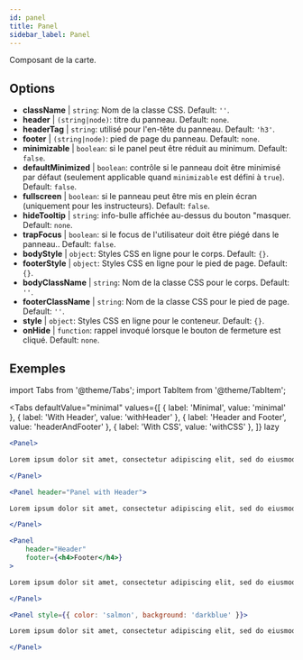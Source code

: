 ```yaml
---
id: panel 
title: Panel
sidebar_label: Panel
---
```


Composant de la carte.

## Options

* __className__ | `string`: Nom de la classe CSS. Default: `''`.
* __header__ | `(string|node)`: titre du panneau. Default: `none`.
* __headerTag__ | `string`: utilisé pour l'en-tête du panneau. Default: `'h3'`.
* __footer__ | `(string|node)`: pied de page du panneau. Default: `none`.
* __minimizable__ | `boolean`: si le panel peut être réduit au minimum. Default: `false`.
* __defaultMinimized__ | `boolean`: contrôle si le panneau doit être minimisé par défaut (seulement applicable quand `minimizable` est défini à `true`). Default: `false`.
* __fullscreen__ | `boolean`: si le panneau peut être mis en plein écran (uniquement pour les instructeurs). Default: `false`.
* __hideTooltip__ | `string`: info-bulle affichée au-dessus du bouton "masquer. Default: `none`.
* __trapFocus__ | `boolean`: si le focus de l'utilisateur doit être piégé dans le panneau.. Default: `false`.
* __bodyStyle__ | `object`: Styles CSS en ligne pour le corps. Default: `{}`.
* __footerStyle__ | `object`: Styles CSS en ligne pour le pied de page. Default: `{}`.
* __bodyClassName__ | `string`: Nom de la classe CSS pour le corps. Default: `''`.
* __footerClassName__ | `string`: Nom de la classe CSS pour le pied de page. Default: `''`.
* __style__ | `object`: Styles CSS en ligne pour le conteneur. Default: `{}`.
* __onHide__ | `function`: rappel invoqué lorsque le bouton de fermeture est cliqué. Default: `none`.


## Exemples

import Tabs from '@theme/Tabs';
import TabItem from '@theme/TabItem';

<Tabs
    defaultValue="minimal"
    values={[
        { label: 'Minimal', value: 'minimal' },
        { label: 'With Header', value: 'withHeader' },
        { label: 'Header and Footer', value: 'headerAndFooter' },
        { label: 'With CSS', value: 'withCSS' },
    ]}
    lazy
>

<TabItem value="minimal">

```jsx live
<Panel>

Lorem ipsum dolor sit amet, consectetur adipiscing elit, sed do eiusmod tempor incididunt ut labore et dolore magna aliqua. Ut enim ad minim veniam, quis nostrud exercitation ullamco laboris nisi ut aliquip ex ea commodo consequat. Duis aute irure dolor in reprehenderit in voluptate velit esse cillum dolore eu fugiat nulla pariatur. Excepteur sint occaecat cupidatat non proident, sunt in culpa qui officia deserunt mollit anim id est laborum.

</Panel>
```

</TabItem>

<TabItem value="withHeader">

```jsx live
<Panel header="Panel with Header">

Lorem ipsum dolor sit amet, consectetur adipiscing elit, sed do eiusmod tempor incididunt ut labore et dolore magna aliqua. Ut enim ad minim veniam, quis nostrud exercitation ullamco laboris nisi ut aliquip ex ea commodo consequat. Duis aute irure dolor in reprehenderit in voluptate velit esse cillum dolore eu fugiat nulla pariatur. Excepteur sint occaecat cupidatat non proident, sunt in culpa qui officia deserunt mollit anim id est laborum.

</Panel>
```

</TabItem>

<TabItem value="headerAndFooter">

```jsx live
<Panel 
    header="Header" 
    footer={<h4>Footer</h4>}
>

Lorem ipsum dolor sit amet, consectetur adipiscing elit, sed do eiusmod tempor incididunt ut labore et dolore magna aliqua. Ut enim ad minim veniam, quis nostrud exercitation ullamco laboris nisi ut aliquip ex ea commodo consequat. Duis aute irure dolor in reprehenderit in voluptate velit esse cillum dolore eu fugiat nulla pariatur. Excepteur sint occaecat cupidatat non proident, sunt in culpa qui officia deserunt mollit anim id est laborum.

</Panel>
```

</TabItem>

<TabItem value="withCSS">

```jsx live
<Panel style={{ color: 'salmon', background: 'darkblue' }}>

Lorem ipsum dolor sit amet, consectetur adipiscing elit, sed do eiusmod tempor incididunt ut labore et dolore magna aliqua. Ut enim ad minim veniam, quis nostrud exercitation ullamco laboris nisi ut aliquip ex ea commodo consequat. Duis aute irure dolor in reprehenderit in voluptate velit esse cillum dolore eu fugiat nulla pariatur. Excepteur sint occaecat cupidatat non proident, sunt in culpa qui officia deserunt mollit anim id est laborum.

</Panel>
```

</TabItem>

</Tabs>
